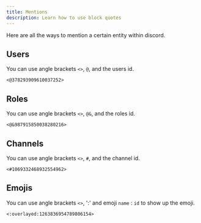 ```yaml
---
title: Mentions
description: Learn how to use block quotes
---
```


Here are all the ways to mention a certain entity within discord.

## Users

You can use angle brackets `<>`, `@`, and the users id.

```
<@378293909610037252>
```

## Roles

You can use angle brackets `<>`, `@&`, and the roles id.

```
<@&987915850038280216>
```

## Channels

You can use angle brackets `<>`, `#`, and the channel id.

```
<#1069332468932554962>
```

## Emojis

You can use angle brackets `<>`, ':' and emoji `name` : `id` to show up the emoji.

```
<:overlayed:1263836954789806154>
```
